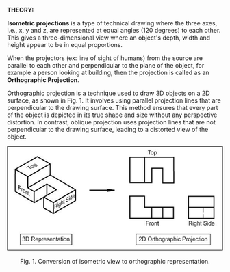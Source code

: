 **THEORY:**

**Isometric projections** is a type of technical drawing where the three axes, i.e., x, y and z, are represented at equal angles (120 degrees) to each other. This gives a three-dimensional view where an object's depth, width and height appear to be in equal proportions.
<br>

When the projectors (ex: line of sight of humans) from the source are parallel to each other and perpendicular to the plane of the object, for example a person looking at building, then the projection is called as an **Orthographic Projection**.

Orthographic projection is a technique used to draw 3D objects on a 2D surface, as shown in Fig. 1. It involves using parallel projection lines that are perpendicular to the drawing surface. This method ensures that every part of the object is depicted in its true shape and size without any perspective distortion. In contrast, oblique projection uses projection lines that are not perpendicular to the drawing surface, leading to a distorted view of the object.

<center>

![](./images/ortho.jpg)

Fig. 1. Conversion of isometric view to orthographic representation.

</center>
